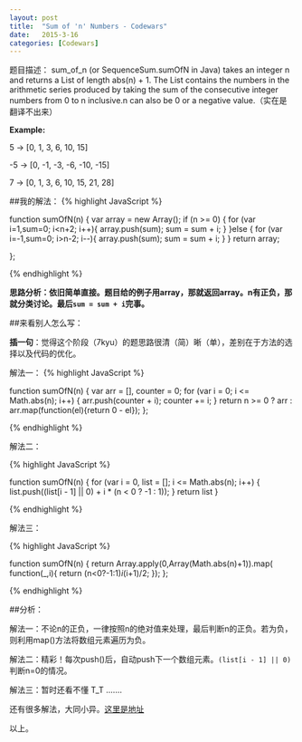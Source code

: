 ```yaml
---
layout: post
title:  "Sum of 'n' Numbers - Codewars"
date:   2015-3-16
categories: [Codewars]
---
```


题目描述：
sum\_of\_n (or SequenceSum.sumOfN in Java) takes an integer n and returns a List of length abs(n) + 1. The List contains the numbers in the arithmetic series produced by taking the sum of the consecutive integer numbers from 0 to n inclusive.n can also be 0 or a negative value.（实在是翻译不出来）

**Example:**

5 -> [0, 1, 3, 6, 10, 15]

-5 -> [0, -1, -3, -6, -10, -15]

7 -> [0, 1, 3, 6, 10, 15, 21, 28]

##我的解法：
{% highlight JavaScript %}

function sumOfN(n) {
  var array = new Array();
  if (n >= 0) {
    for (var i=1,sum=0; i<n+2; i++){
      array.push(sum);
      sum = sum + i;
    }
  }else {
    for (var i=-1,sum=0; i>n-2; i--){
      array.push(sum);
      sum = sum + i;
    }
  }
  return array;

};

{% endhighlight %}

**思路分析：依旧简单直接。题目给的例子用array，那就返回array。n有正负，那就分类讨论。最后`sum = sum + i`完事。**

##来看别人怎么写：

**插一句**：觉得这个阶段（7kyu）的题思路很清（简）晰（单），差别在于方法的选择以及代码的优化。

解法一：
{% highlight JavaScript %}

function sumOfN(n) {
  var arr = [],
      counter = 0;
  for (var i = 0; i <= Math.abs(n); i++) {
    arr.push(counter + i);
    counter += i;
  }
  return n >= 0 ? arr : arr.map(function(el){return 0 - el});
};

{% endhighlight %}

解法二：

{% highlight JavaScript %}

function sumOfN(n) {
  for (var i = 0, list = []; i <= Math.abs(n); i++) {
    list.push((list[i - 1] || 0) + i * (n < 0 ? -1 : 1));
  }
  return list
}

{% endhighlight %}

解法三：

{% highlight JavaScript %}

function sumOfN(n) {
  return Array.apply(0,Array(Math.abs(n)+1)).map(
	function(_,i){ 
		return (n<0?-1:1)*i*(i+1)/2;
	});
};

{% endhighlight %}

##分析：

解法一：不论n的正负，一律按照n的绝对值来处理，最后判断n的正负。若为负，则利用map()方法将数组元素遍历为负。

解法二：精彩！每次push()后，自动push下一个数组元素。`(list[i - 1] || 0)`判断n=0的情况。

解法三：暂时还看不懂 T_T .......

还有很多解法，大同小异。[这里是地址](http://www.codewars.com/kata/5436f26c4e3d6c40e5000282/train/javascript)

以上。